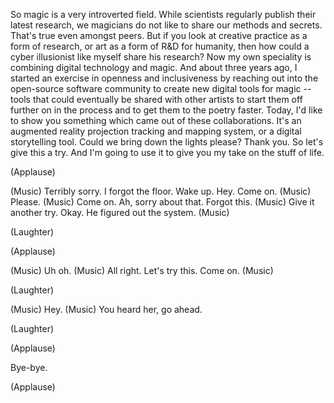 
So magic is a very introverted field.
While scientists regularly publish their latest research,
we magicians do not like to share our methods and secrets.
That&#39;s true even amongst peers.
But if you look at creative practice as a form of research,
or art as a form of R&amp;D for humanity,
then how could a cyber illusionist like myself
share his research?
Now my own speciality is combining digital technology and magic.
And about three years ago,
I started an exercise
in openness and inclusiveness
by reaching out into the open-source software community
to create new digital tools for magic --
tools that could eventually be shared with other artists
to start them off further on in the process
and to get them to the poetry faster.
Today, I&#39;d like to show you something which came out of these collaborations.
It&#39;s an augmented reality
projection tracking and mapping system,
or a digital storytelling tool.
Could we bring down the lights please? Thank you.
So let&#39;s give this a try.
And I&#39;m going to use it
to give you my take
on the stuff of life.

(Applause)

(Music)
Terribly sorry. I forgot the floor.
Wake up.
Hey.
Come on.
(Music)
Please.
(Music)
Come on.
Ah, sorry about that.
Forgot this.
(Music)
Give it another try.
Okay.
He figured out the system.
(Music)

(Laughter)


(Applause)

(Music)
Uh oh.
(Music)
All right. Let&#39;s try this.
Come on.
(Music)

(Laughter)

(Music)
Hey.
(Music)
You heard her, go ahead.

(Laughter)


(Applause)

Bye-bye.

(Applause)


